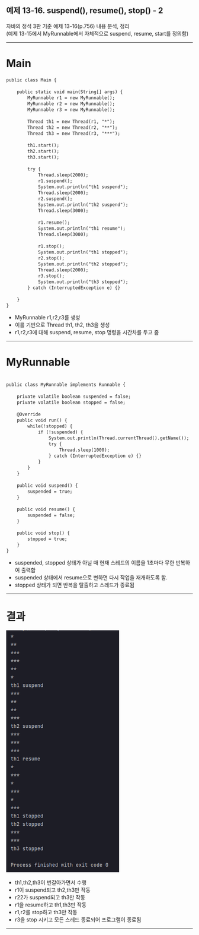 
## 예제 13-16. suspend(), resume(), stop() - 2

자바의 정석 3판 기준 예제 13-16(p.756) 내용 분석, 정리  
(예제 13-15에서 MyRunnable에서 자체적으로 suspend, resume, start를 정의함)

---

# Main

```
public class Main {

    public static void main(String[] args) {
        MyRunnable r1 = new MyRunnable();
        MyRunnable r2 = new MyRunnable();
        MyRunnable r3 = new MyRunnable();

        Thread th1 = new Thread(r1, "*");
        Thread th2 = new Thread(r2, "**");
        Thread th3 = new Thread(r3, "***");

        th1.start();
        th2.start();
        th3.start();

        try {
            Thread.sleep(2000);
            r1.suspend();
            System.out.println("th1 suspend");
            Thread.sleep(2000);
            r2.suspend();
            System.out.println("th2 suspend");
            Thread.sleep(3000);

            r1.resume();
            System.out.println("th1 resume");
            Thread.sleep(3000);

            r1.stop();
            System.out.println("th1 stopped");
            r2.stop();
            System.out.println("th2 stopped");
            Thread.sleep(2000);
            r3.stop();
            System.out.println("th3 stopped");
        } catch (InterruptedException e) {}

    }
}
```
- MyRunnable r1,r2,r3를 생성
- 이를 기반으로 Thread th1, th2, th3을 생성
- r1,r2,r3에 대해 suspend, resume, stop 명령을 시간차를 두고 줌

---

# MyRunnable

```

public class MyRunnable implements Runnable {

    private volatile boolean suspended = false;
    private volatile boolean stopped = false;

    @Override
    public void run() {
        while(!stopped) {
            if (!suspended) {
                System.out.println(Thread.currentThread().getName());
                try {
                    Thread.sleep(1000);
                } catch (InterruptedException e) {}
            }
        }
    }

    public void suspend() {
        suspended = true;
    }

    public void resume() {
        suspended = false;
    }

    public void stop() {
        stopped = true;
    }
}
```
- suspended, stopped 상태가 아닐 때 현재 스레드의 이름을 1초마다 무한 반복하여 출력함
- suspended 상태에서 resume으로 변하면 다시 작업을 재개하도록 함.
- stopped 상태가 되면 반복을 탈출하고 스레드가 종료됨

---

# 결과

![Result.png](Result.png)

- th1,th2,th3이 번갈아가면서 수행
- r1이 suspend되고 th2,th3만 작동
- r22가 suspend되고 th3만 작동
- r1을 resume하고 th1,th3만 작동
- r1,r2를 stop하고 th3만 작동
- r3을 stop 시키고 모든 스레드 종료되어 프로그램이 종료됨

---